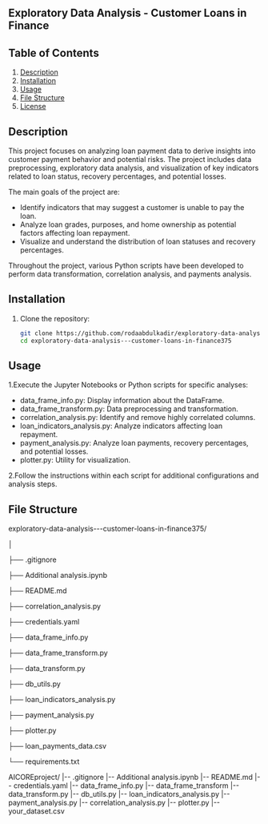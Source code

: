 ## Exploratory Data Analysis - Customer Loans in Finance

## Table of Contents
1. [Description](#description)
2. [Installation](#installation)
3. [Usage](#usage)
4. [File Structure](#file-structure)
5. [License](#license)

## Description

This project focuses on analyzing loan payment data to derive insights into customer payment behavior and potential risks. The project includes data preprocessing, exploratory data analysis, and visualization of key indicators related to loan status, recovery percentages, and potential losses.

The main goals of the project are:
- Identify indicators that may suggest a customer is unable to pay the loan.
- Analyze loan grades, purposes, and home ownership as potential factors affecting loan repayment.
- Visualize and understand the distribution of loan statuses and recovery percentages.

Throughout the project, various Python scripts have been developed to perform data transformation, correlation analysis, and payments analysis.

## Installation

1. Clone the repository:
   ```bash
   git clone https://github.com/rodaabdulkadir/exploratory-data-analysis---customer-loans-in-finance375.git
   cd exploratory-data-analysis---customer-loans-in-finance375

## Usage

1.Execute the Jupyter Notebooks or Python scripts for specific analyses:

- data_frame_info.py: Display information about the DataFrame.
- data_frame_transform.py: Data preprocessing and transformation.
- correlation_analysis.py: Identify and remove highly correlated columns.
- loan_indicators_analysis.py: Analyze indicators affecting loan repayment.
- payment_analysis.py: Analyze loan payments, recovery percentages, and potential losses.
- plotter.py: Utility for visualization.
  
2.Follow the instructions within each script for additional configurations and analysis steps.

## File Structure


exploratory-data-analysis---customer-loans-in-finance375/

│

├── .gitignore

├── Additional analysis.ipynb

├── README.md

├── correlation_analysis.py

├── credentials.yaml

├── data_frame_info.py

├── data_frame_transform.py

├── data_transform.py

├── db_utils.py

├── loan_indicators_analysis.py

├── payment_analysis.py

├── plotter.py

├── loan_payments_data.csv

└── requirements.txt

AICOREproject/
|-- .gitignore
|-- Additional analysis.ipynb
|-- README.md
|-- credentials.yaml
|-- data_frame_info.py
|-- data_frame_transform
|-- data_transform.py
|-- db_utils.py
|-- loan_indicators_analysis.py
|-- payment_analysis.py
|-- correlation_analysis.py
|-- plotter.py
|-- your_dataset.csv

